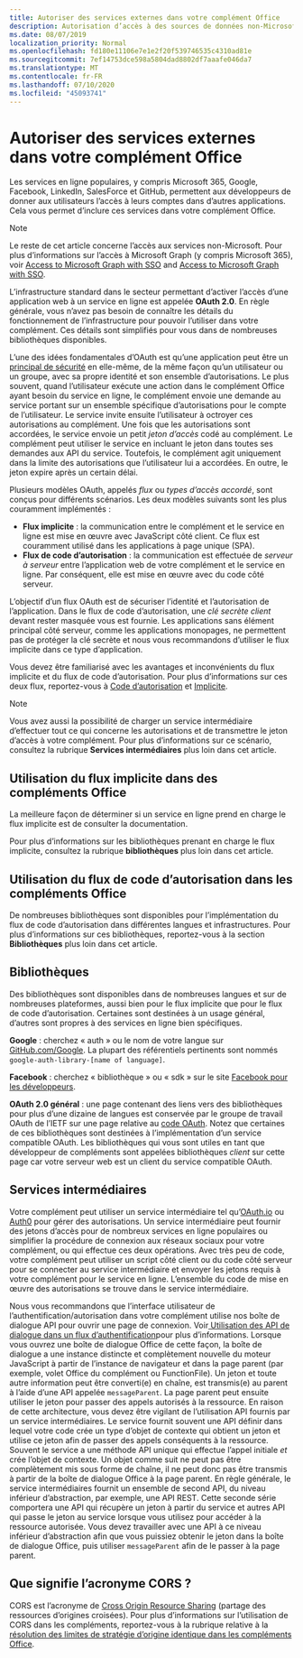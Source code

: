 ```yaml
---
title: Autoriser des services externes dans votre complément Office
description: Autorisation d’accès à des sources de données non-Microsoft comme Google, Facebook, LinkedIn, SalesForce et GitHub à l’aide d’OAuth 2.0, du code d’autorisation et des flux implicites.
ms.date: 08/07/2019
localization_priority: Normal
ms.openlocfilehash: fd180e11106e7e1e2f20f539746535c4310ad81e
ms.sourcegitcommit: 7ef14753dce598a5804dad8802df7aaafe046da7
ms.translationtype: MT
ms.contentlocale: fr-FR
ms.lasthandoff: 07/10/2020
ms.locfileid: "45093741"
---
```

# <a name="authorize-external-services-in-your-office-add-in"></a>Autoriser des services externes dans votre complément Office

Les services en ligne populaires, y compris Microsoft 365, Google, Facebook, LinkedIn, SalesForce et GitHub, permettent aux développeurs de donner aux utilisateurs l’accès à leurs comptes dans d’autres applications. Cela vous permet d’inclure ces services dans votre complément Office.

> [!NOTE]
> Le reste de cet article concerne l’accès aux services non-Microsoft. Pour plus d’informations sur l’accès à Microsoft Graph (y compris Microsoft 365), voir [Access to Microsoft Graph with SSO](overview-authn-authz.md#access-to-microsoft-graph-with-sso) and [Access to Microsoft Graph with SSO](overview-authn-authz.md#access-to-microsoft-graph-without-sso).

L’infrastructure standard dans le secteur permettant d’activer l’accès d’une application web à un service en ligne est appelée **OAuth 2.0**. En règle générale, vous n’avez pas besoin de connaître les détails du fonctionnement de l’infrastructure pour pouvoir l’utiliser dans votre complément. Ces détails sont simplifiés pour vous dans de nombreuses bibliothèques disponibles.

L’une des idées fondamentales d’OAuth est qu’une application peut être un [principal de sécurité](/windows/security/identity-protection/access-control/security-principals) en elle-même, de la même façon qu’un utilisateur ou un groupe, avec sa propre identité et son ensemble d’autorisations. Le plus souvent, quand l’utilisateur exécute une action dans le complément Office ayant besoin du service en ligne, le complément envoie une demande au service portant sur un ensemble spécifique d’autorisations pour le compte de l’utilisateur. Le service invite ensuite l’utilisateur à octroyer ces autorisations au complément. Une fois que les autorisations sont accordées, le service envoie un petit *jeton d’accès* codé au complément. Le complément peut utiliser le service en incluant le jeton dans toutes ses demandes aux API du service. Toutefois, le complément agit uniquement dans la limite des autorisations que l’utilisateur lui a accordées. En outre, le jeton expire après un certain délai.

Plusieurs modèles OAuth, appelés *flux* ou *types d’accès accordé*, sont conçus pour différents scénarios. Les deux modèles suivants sont les plus couramment implémentés :

- **Flux implicite** : la communication entre le complément et le service en ligne est mise en œuvre avec JavaScript côté client. Ce flux est couramment utilisé dans les applications à page unique (SPA).
- **Flux de code d’autorisation** : la communication est effectuée de *serveur à serveur* entre l’application web de votre complément et le service en ligne. Par conséquent, elle est mise en œuvre avec du code côté serveur.

L’objectif d’un flux OAuth est de sécuriser l’identité et l’autorisation de l’application. Dans le flux de code d’autorisation, une *clé secrète client* devant rester masquée vous est fournie. Les applications sans élément principal côté serveur, comme les applications monopages, ne permettent pas de protéger la clé secrète et nous vous recommandons d’utiliser le flux implicite dans ce type d’application.

Vous devez être familiarisé avec les avantages et inconvénients du flux implicite et du flux de code d’autorisation. Pour plus d’informations sur ces deux flux, reportez-vous à [Code d’autorisation](https://tools.ietf.org/html/rfc6749#section-1.3.1) et [Implicite](https://tools.ietf.org/html/rfc6749#section-1.3.2).

> [!NOTE]
> Vous avez aussi la possibilité de charger un service intermédiaire d’effectuer tout ce qui concerne les autorisations et de transmettre le jeton d’accès à votre complément. Pour plus d’informations sur ce scénario, consultez la rubrique **Services intermédiaires** plus loin dans cet article.

## <a name="using-the-implicit-flow-in-office-add-ins"></a>Utilisation du flux implicite dans des compléments Office

La meilleure façon de déterminer si un service en ligne prend en charge le flux implicite est de consulter la documentation.

Pour plus d’informations sur les bibliothèques prenant en charge le flux implicite, consultez la rubrique **bibliothèques** plus loin dans cet article.

## <a name="using-the-authorization-code-flow-in-office-add-ins"></a>Utilisation du flux de code d’autorisation dans les compléments Office

De nombreuses bibliothèques sont disponibles pour l’implémentation du flux de code d’autorisation dans différentes langues et infrastructures. Pour plus d’informations sur ces bibliothèques, reportez-vous à la section **Bibliothèques** plus loin dans cet article.

## <a name="libraries"></a>Bibliothèques

Des bibliothèques sont disponibles dans de nombreuses langues et sur de nombreuses plateformes, aussi bien pour le flux implicite que pour le flux de code d’autorisation. Certaines sont destinées à un usage général, d’autres sont propres à des services en ligne bien spécifiques.

**Google** : cherchez « auth » ou le nom de votre langue sur [GitHub.com/Google](https://github.com/google). La plupart des référentiels pertinents sont nommés `google-auth-library-[name of language]`.

**Facebook** : cherchez « bibliothèque » ou « sdk » sur le site [Facebook pour les développeurs](https://developers.facebook.com).

**OAuth 2.0 général** : une page contenant des liens vers des bibliothèques pour plus d’une dizaine de langues est conservée par le groupe de travail OAuth de l’IETF sur une page relative au [code OAuth](https://oauth.net/code/). Notez que certaines de ces bibliothèques sont destinées à l’implémentation d’un service compatible OAuth. Les bibliothèques qui vous sont utiles en tant que développeur de compléments sont appelées bibliothèques *client* sur cette page car votre serveur web est un client du service compatible OAuth.

## <a name="middleman-services"></a>Services intermédiaires

Votre complément peut utiliser un service intermédiaire tel qu’[OAuth.io](https://oauth.io) ou [Auth0](https://auth0.com) pour gérer des autorisations. Un service intermédiaire peut fournir des jetons d’accès pour de nombreux services en ligne populaires ou simplifier la procédure de connexion aux réseaux sociaux pour votre complément, ou qui effectue ces deux opérations. Avec très peu de code, votre complément peut utiliser un script côté client ou du code côté serveur pour se connecter au service intermédiaire et envoyer les jetons requis à votre complément pour le service en ligne. L’ensemble du code de mise en œuvre des autorisations se trouve dans le service intermédiaire. 

Nous vous recommandons que l’interface utilisateur de l’authentification/autorisation dans votre complément utilise nos boîte de dialogue API pour ouvrir une page de connexion. Voir[ Utilisation des API de dialogue dans un flux d’authentification](dialog-api-in-office-add-ins.md#use-the-dialog-apis-in-an-authentication-flow)pour plus d’informations. Lorsque vous ouvrez une boîte de dialogue Office de cette façon, la boîte de dialogue a une instance distincte et complètement nouvelle du moteur JavaScript à partir de l’instance de navigateur et dans la page parent (par exemple, volet Office du complément ou FunctionFile). Un jeton et toute autre information peut être converti(e) en chaîne, est transmis(e) au parent à l’aide d’une API appelée `messageParent`. La page parent peut ensuite utiliser le jeton pour passer des appels autorisés à la ressource. En raison de cette architecture, vous devez être vigilant de l’utilisation API fournis par un service intermédiaires. Le service fournit souvent une API définir dans lequel votre code crée un type d’objet de contexte qui obtient un jeton et utilise ce jeton afin de passer des appels conséquents à la ressource. Souvent le service a une méthode API unique qui effectue l’appel initiale *et* crée l’objet de contexte. Un objet comme suit ne peut pas être complètement mis sous forme de chaîne, il ne peut donc pas être transmis à partir de la boîte de dialogue Office à la page parent. En règle générale, le service intermédiaires fournit un ensemble de second API, du niveau inférieur d’abstraction, par exemple, une API REST. Cette seconde série comportera une API qui récupère un jeton à partir du service et autres API qui passe le jeton au service lorsque vous utilisez pour accéder à la ressource autorisée. Vous devez travailler avec une API à ce niveau inférieur d’abstraction afin que vous puissiez obtenir le jeton dans la boîte de dialogue Office, puis utiliser `messageParent` afin de le passer à la page parent. 

## <a name="what-is-cors"></a>Que signifie l’acronyme CORS ?

CORS est l’acronyme de [Cross Origin Resource Sharing](https://developer.mozilla.org/docs/Web/HTTP/Access_control_CORS) (partage des ressources d’origines croisées). Pour plus d’informations sur l’utilisation de CORS dans les compléments, reportez-vous à la rubrique relative à la [résolution des limites de stratégie d’origine identique dans les compléments Office](addressing-same-origin-policy-limitations.md).

